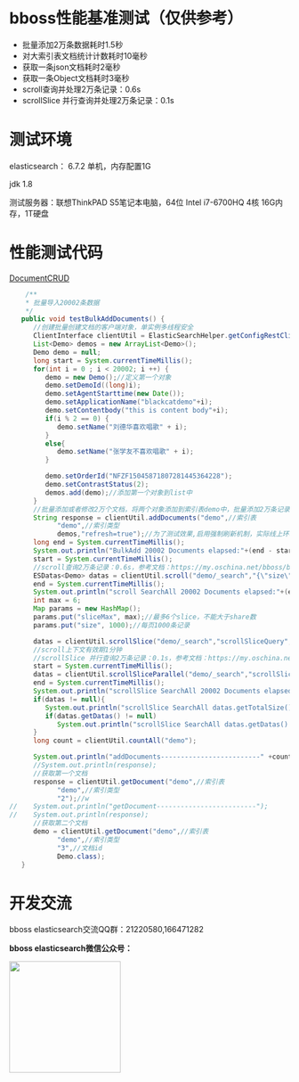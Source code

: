 # bboss性能基准测试（仅供参考）



- 批量添加2万条数据耗时1.5秒
- 对大索引表文档统计计数耗时10毫秒
- 获取一条json文档耗时2毫秒
- 获取一条Object文档耗时3毫秒
- scroll查询并处理2万条记录：0.6s
- scrollSlice 并行查询并处理2万条记录：0.1s

# 测试环境

elasticsearch： 6.7.2 单机，内存配置1G

jdk 1.8

测试服务器：联想ThinkPAD S5笔记本电脑，64位 Intel i7-6700HQ 4核 16G内存，1T硬盘



# 性能测试代码

[DocumentCRUD](https://github.com/bbossgroups/eshelloword-booter/blob/master/src/main/java/org/bboss/elasticsearchtest/crud/DocumentCRUD.java)

```java
    /**
    * 批量导入20002条数据
    */
   public void testBulkAddDocuments() {
      //创建批量创建文档的客户端对象，单实例多线程安全
      ClientInterface clientUtil = ElasticSearchHelper.getConfigRestClientUtil("esmapper/scroll.xml");
      List<Demo> demos = new ArrayList<Demo>();
      Demo demo = null;
      long start = System.currentTimeMillis();
      for(int i = 0 ; i < 20002; i ++) {
         demo = new Demo();//定义第一个对象
         demo.setDemoId((long)i);
         demo.setAgentStarttime(new Date());
         demo.setApplicationName("blackcatdemo"+i);
         demo.setContentbody("this is content body"+i);
         if(i % 2 == 0) {
            demo.setName("刘德华喜欢唱歌" + i);
         }
         else{
            demo.setName("张学友不喜欢唱歌" + i);
         }

         demo.setOrderId("NFZF15045871807281445364228");
         demo.setContrastStatus(2);
         demos.add(demo);//添加第一个对象到list中
      }
      //批量添加或者修改2万个文档，将两个对象添加到索引表demo中，批量添加2万条记录耗时1.8s，
      String response = clientUtil.addDocuments("demo",//索引表
            "demo",//索引类型
            demos,"refresh=true");//为了测试效果,启用强制刷新机制，实际线上环境去掉最后一个参数"refresh=true"
      long end = System.currentTimeMillis();
      System.out.println("BulkAdd 20002 Documents elapsed:"+(end - start)+"毫秒");
      start = System.currentTimeMillis();
      //scroll查询2万条记录：0.6s，参考文档：https://my.oschina.net/bboss/blog/1942562
      ESDatas<Demo> datas = clientUtil.scroll("demo/_search","{\"size\":1000,\"query\": {\"match_all\": {}}}","1m",Demo.class);
      end = System.currentTimeMillis();
      System.out.println("scroll SearchAll 20002 Documents elapsed:"+(end - start)+"毫秒");
      int max = 6;
      Map params = new HashMap();
      params.put("sliceMax", max);//最多6个slice，不能大于share数
      params.put("size", 1000);//每页1000条记录

      datas = clientUtil.scrollSlice("demo/_search","scrollSliceQuery", params,"1m",Demo.class);
      //scroll上下文有效期1分钟
      //scrollSlice 并行查询2万条记录：0.1s，参考文档：https://my.oschina.net/bboss/blog/1942562
      start = System.currentTimeMillis();
      datas = clientUtil.scrollSliceParallel("demo/_search","scrollSliceQuery", params,"1m",Demo.class);
      end = System.currentTimeMillis();
      System.out.println("scrollSlice SearchAll 20002 Documents elapsed:"+(end - start)+"毫秒");
      if(datas != null){
         System.out.println("scrollSlice SearchAll datas.getTotalSize():"+datas.getTotalSize());
         if(datas.getDatas() != null)
            System.out.println("scrollSlice SearchAll datas.getDatas().size():"+datas.getDatas().size());
      }
      long count = clientUtil.countAll("demo");

      System.out.println("addDocuments-------------------------" +count);
      //System.out.println(response);
      //获取第一个文档
      response = clientUtil.getDocument("demo",//索引表
            "demo",//索引类型
            "2");//w
//    System.out.println("getDocument-------------------------");
//    System.out.println(response);
      //获取第二个文档
      demo = clientUtil.getDocument("demo",//索引表
            "demo",//索引类型
            "3",//文档id
            Demo.class);
   }
```

# 开发交流



bboss elasticsearch交流QQ群：21220580,166471282

**bboss elasticsearch微信公众号：**

<img src="https://static.oschina.net/uploads/space/2017/0617/094201_QhWs_94045.jpg"  height="200" width="200">



